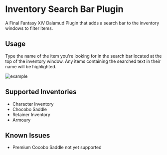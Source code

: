 # Inventory Search Bar Plugin

A Final Fantasy XIV Dalamud Plugin that adds a search bar to the inventory windows to filter items.

## Usage

Type the name of the item you're looking for in the search bar located at the top of the inventory window.
Any items containing the searched text in their name will be highlighted.

![example](https://github.com/Tischel/InventorySearchBar/blob/master/Images/example_1.gif)

## Supported Inventories

- Character Inventory
- Chocobo Saddle
- Retainer Inventory
- Armoury

## Known Issues

- Premium Cocobo Saddle not yet supported
